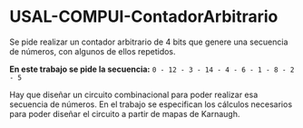 # USAL-COMPUI-ContadorArbitrario

Se pide realizar un contador arbitrario de 4 bits que genere una secuencia de números, con algunos de ellos repetidos.

**En este trabajo se pide la secuencia:** `0 - 12 - 3 - 14 - 4 - 6 - 1 - 8 - 2 - 5`

Hay que diseñar un circuito combinacional para poder realizar esa secuencia de números. En el trabajo se especifican los cálculos necesarios para poder diseñar el circuito a partir de mapas de Karnaugh.
